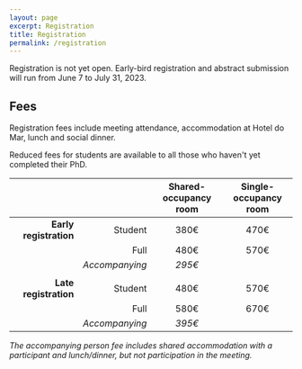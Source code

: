 ```yaml
---
layout: page
excerpt: Registration
title: Registration
permalink: /registration
---
```


Registration is not yet open. Early-bird registration and abstract submission will run from June 7 to July 31, 2023.

## Fees

Registration fees include meeting attendance, accommodation at Hotel do Mar, lunch and social dinner.

Reduced fees for students are available to all those who haven't yet completed their PhD.

|                        |                | Shared-occupancy<br />room | Single-occupancy<br />room |
|-----------------------:|---------------:|:--------------------------:|:--------------------------:|
| **Early registration** |        Student |            380€            |            470€            |
|                        |           Full |            480€            |            570€            |
|                        | _Accompanying_ |           _295€_           |                            |
|                        |                |                            |                            |
| **Late registration**  |        Student |            480€            |            570€            |
|                        |           Full |            580€            |            670€            |
|                        | _Accompanying_ |           _395€_           |                            |

_The accompanying person fee includes shared accommodation with a participant and lunch/dinner,
but not participation in the meeting._



